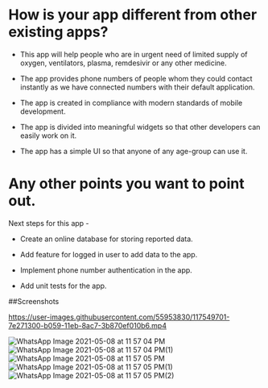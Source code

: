 # How is your app different from other existing apps?

- This app will help people who are in urgent need of limited supply of oxygen, ventilators, plasma, remdesivir or any other medicine.

- The app provides phone numbers of people whom they could contact instantly as we have connected numbers with their default application.

- The app is created in compliance with modern standards of mobile development.

- The app is divided into meaningful widgets so that other developers can easily work on it.

- The app has a simple UI so that anyone of any age-group can use it.


# Any other points you want to point out.

Next steps for this app -

- Create an online database for storing reported data.

- Add feature for logged in user to add data to the app. 

- Implement phone number authentication in the app.

- Add unit tests for the app.

##Screenshots

https://user-images.githubusercontent.com/55953830/117549701-7e271300-b059-11eb-8ac7-3b870ef010b6.mp4

![WhatsApp Image 2021-05-08 at 11 57 04 PM](https://user-images.githubusercontent.com/55953830/117549708-854e2100-b059-11eb-9b14-4e2ef9aaa05c.jpeg)
![WhatsApp Image 2021-05-08 at 11 57 04 PM(1)](https://user-images.githubusercontent.com/55953830/117549709-85e6b780-b059-11eb-9271-49b3f7db1a6d.jpeg)
![WhatsApp Image 2021-05-08 at 11 57 05 PM](https://user-images.githubusercontent.com/55953830/117549710-85e6b780-b059-11eb-9219-ee569be8ceba.jpeg)
![WhatsApp Image 2021-05-08 at 11 57 05 PM(1)](https://user-images.githubusercontent.com/55953830/117549711-867f4e00-b059-11eb-940e-407055e12442.jpeg)
![WhatsApp Image 2021-05-08 at 11 57 05 PM(2)](https://user-images.githubusercontent.com/55953830/117549712-8717e480-b059-11eb-9426-e8d0af017dee.jpeg)
